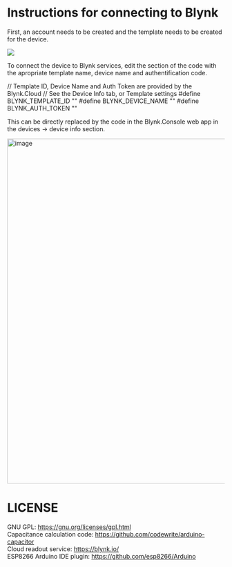# Instructions for connecting to Blynk
First, an account needs to be created and the template needs to be created for the device.

<img src="https://media.giphy.com/media/QinG8WsTdw6d6pSvZY/giphy.mp4"/>

To connect the device to Blynk services, edit the section of the code with the apropriate template name, device name and authentification code.

// Template ID, Device Name and Auth Token are provided by the Blynk.Cloud
// See the Device Info tab, or Template settings
#define BLYNK_TEMPLATE_ID           ""
#define BLYNK_DEVICE_NAME           ""
#define BLYNK_AUTH_TOKEN            ""

This can be directly replaced by the code in the Blynk.Console web app in the devices -> device info section.

<img width="799" alt="image" src="https://user-images.githubusercontent.com/61054742/178225154-4a498ba0-1ec6-43db-80c5-c64a5ea24fef.png">

# LICENSE
GNU GPL: https://gnu.org/licenses/gpl.html <br />
Capacitance calculation code: https://github.com/codewrite/arduino-capacitor <br />
Cloud readout service: https://blynk.io/ <br />
ESP8266 Arduino IDE plugin: https://github.com/esp8266/Arduino
